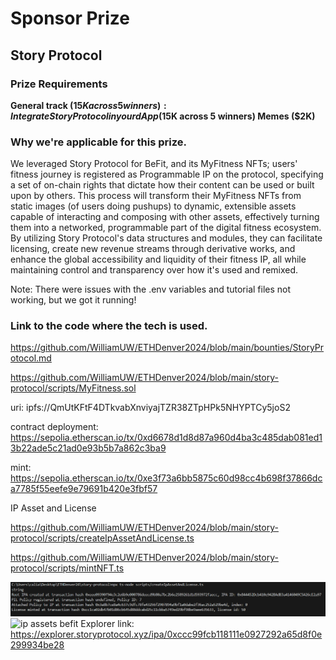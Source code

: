 # Sponsor Prize

## Story Protocol

### Prize Requirements
**General track ($15K across 5 winners): Integrate Story Protocol in your dApp ($15K across 5 winners)
Memes ($2K)**

### Why we're applicable for this prize.
We leveraged Story Protocol for BeFit, and its MyFitness NFTs; users' fitness journey is registered as Programmable IP on the protocol, specifying a set of on-chain rights that dictate how their content can be used or built upon by others. This process will transform their MyFitness NFTs from static images (of users doing pushups) to dynamic, extensible assets capable of interacting and composing with other assets, effectively turning them into a networked, programmable part of the digital fitness ecosystem. By utilizing Story Protocol's data structures and modules, they can facilitate licensing, create new revenue streams through derivative works, and enhance the global accessibility and liquidity of their fitness IP, all while maintaining control and transparency over how it's used and remixed.

Note: There were issues with the .env variables and tutorial files not working, but we got it running!

### Link to the code where the tech is used.
https://github.com/WilliamUW/ETHDenver2024/blob/main/bounties/StoryProtocol.md

https://github.com/WilliamUW/ETHDenver2024/blob/main/story-protocol/scripts/MyFitness.sol


uri: ipfs://QmUtKFtF4DTkvabXnviyajTZR38ZTpHPk5NHYPTCy5joS2

contract deployment: https://sepolia.etherscan.io/tx/0xd6678d1d8d87a960d4ba3c485dab081ed13b22ade5c21ad0e93b5b7a862c3ba9

mint: https://sepolia.etherscan.io/tx/0xe3f73a6bb5875c60d98cc4b698f37866dca7785f55eefe9e79691b420e3fbf57


IP Asset and License

https://github.com/WilliamUW/ETHDenver2024/blob/main/story-protocol/scripts/createIpAssetAndLicense.ts

https://github.com/WilliamUW/ETHDenver2024/blob/main/story-protocol/scripts/mintNFT.ts

![alt text](image.png)
![ip assets befit](https://github.com/WilliamUW/ETHDenver24/assets/22282583/d087e1ab-253d-43b3-a38d-f78b05d9dfb6)
Explorer link: https://explorer.storyprotocol.xyz/ipa/0xccc99fcb118111e0927292a65d8f0e299934be28
